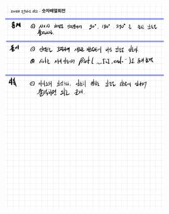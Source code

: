 ![901E52B3-572B-48D5-940E-E700139B49EB](README.assets/901E52B3-572B-48D5-940E-E700139B49EB-1662821408169-1-1662821413921-3.jpeg)
